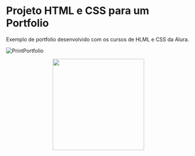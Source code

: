 # Projeto HTML e CSS para um Portfolio

Exemplo de portfolio desenvolvido com os cursos de HLML e CSS da Alura.

![PrintPortfolio](https://github.com/Ramon-Jose/exemplo-portfolio/assets/99845839/fd575c6b-bde4-4ce5-bf76-ace1068dc3ec)

<div align="center">
<img src="![PrintPortfolio](https://github.com/Ramon-Jose/exemplo-portfolio/assets/99845839/fd575c6b-bde4-4ce5-bf76-ace1068dc3ec)" width="250px" />
</div>
